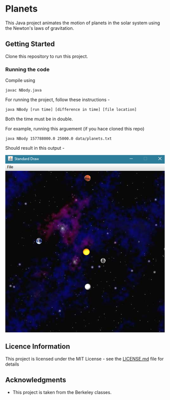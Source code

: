 # Planets

This Java project animates the motion of planets in the solar system using the Newton's laws of gravitation.

## Getting Started

Clone this repository to run this project.

### Running the code

Compile using

```
javac NBody.java
```

For running the project, follow these instructions -

```
java NBody [run time] [difference in time] [file location]
```

Both the time must be in double.

For example, running this arguement (if you hace cloned this repo)

```
java NBody 157788000.0 25000.0 data/planets.txt
```

Should result in this output - 

![Sample Shot](https://github.com/paradox-hunter/Planets/blob/master/Sample_shot.png)

## Licence Information

This project is licensed under the MIT License - see the [LICENSE.md](LICENSE.md) file for details

## Acknowledgments

* This project is taken from the Berkeley classes. 

